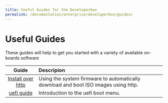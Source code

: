 ```yaml
---
title: Useful Guides for the Developerbox
permalink: /documentation/enterprise/developerbox/guides/
---
```

# Useful Guides

These guides will help to get you started with a variety of available on-boards software

| Guide                                                                 | Descripion                                                                          |
| :-------------------------------------------------------------------: | :-------------------------------------------------------------                      |
| [Install over http](install-over-http.md)                             | Using the system firmware to automatically download and boot ISO images using http. |
| [uefi guide](uefi-guide.md)                                           | Introduction to the uefi boot menu.                                                 |
